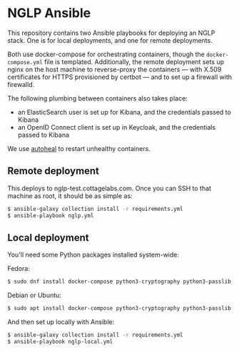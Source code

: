 # NGLP Ansible

This repository contains two Ansible playbooks for deploying an NGLP stack. One is for local deployments, and one for
remote deployments.

Both use docker-compose for orchestrating containers, though the `docker-compose.yml` file is templated. Additionally,
the remote deployment sets up nginx on the host machine to reverse-proxy the containers — with X.509 certificates
for HTTPS provisioned by certbot — and to set up a firewall with firewalld.

The following plumbing between containers also takes place:

* an ElasticSearch user is set up for Kibana, and the credentials passed to Kibana
* an OpenID Connect client is set up in Keycloak, and the credentials passed to Kibana

We use [autoheal](https://hub.docker.com/r/willfarrell/autoheal/) to restart unhealthy containers.


## Remote deployment

This deploys to nglp-test.cottagelabs.com. Once you can SSH to that machine as root, it should be as simple as:

```bash
$ ansible-galaxy collection install -r requirements.yml
$ ansible-playbook nglp.yml
```


## Local deployment

You'll need some Python packages installed system-wide:

Fedora:

```bash
$ sudo dnf install docker-compose python3-cryptography python3-passlib
```

Debian or Ubuntu:

```bash
$ sudo apt install docker-compose python3-cryptography python3-passlib
```

And then set up locally with Ansible:

```bash
$ ansible-galaxy collection install -r requirements.yml
$ ansible-playbook nglp-local.yml
```
